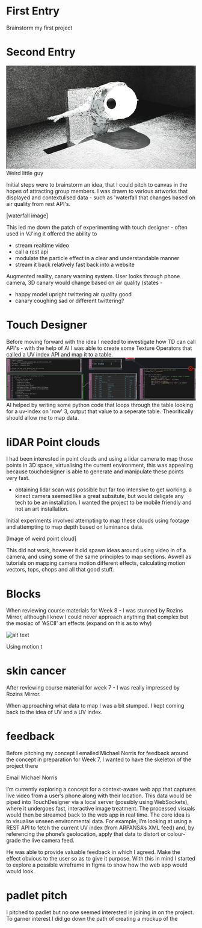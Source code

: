 # First Entry
Brainstorm my first project


# Second Entry
![alt text](./images/weirdRender.jpg)
Weird little guy

Initial steps were to brainstorm an idea, that  I could pitch to canvas in the hopes of attracting group members. I was drawn to various artworks that displayed and contextulised data - such as 'waterfall that changes based on air quality from rest API's. 

[waterfall image]

This led me down the patch of experimenting with touch designer - often used in VJ'ing it offered the ability to 

- stream realtime video
- call a rest api
- modulate the particle effect in a clear and understandable manner
- stream it back relatively fast back into a website

Augmented reality, canary warning system. User looks through phone camera, 3D canary would change based on air quality (states - 
- happy model upright twittering air quality good
- canary coughing sad or different twittering?


# Touch Designer

Before moving forward with the idea I needed to investigate how TD can call API's - with the help of AI I was able to create some Texture Operators that called a UV index API and map it to a table.
![alt text](./images/touch_textops_01.png)
AI helped by writing some python code that loops through the table looking for a uv-index on 'row' 3, output that value to a seperate table. Theoritically should allow me to map data.

# liDAR Point clouds

I had been interested in point clouds and using a lidar camera to map those points in 3D space, virtualising the current environment, this was appealing because touchdesigner is able to generate and manipulate these points very fast.

- obtaining lidar scan was possible but far too intensive to get working. a kinect camera seemed like a great subsitute, but would deligate any tech to be an installation. I wanted the project to be mobile friendly and not an art installation.

Initial experiments involved attempting to map these clouds using footage and attempting to map depth based on luminance data. 

[Image of weird point cloud]

This did not work, however it did spawn ideas around using video in of a camera, and using some of the same principles to map sections. Aswell as tutorials on mapping camera motion different effects, calculating motion vectors, tops, chops and all that good stuff.


# Blocks

When reviewing course materials for Week 8 - I was stunned by Rozins Mirror, although I knew I could never approach anything that complex but the mosiac of 'ASCII' art effects (expand on this as to why)

![alt text](./images/rozins_mirror.jpg)

Using motion t

# skin cancer

After reviewing course material for week 7 - I was really impressed by Rozins Mirror. 

When approaching what data to map I was a bit stumped. I kept coming back to the idea of UV and a UV index. 

# feedback

Before pitching my concept I emailed Michael Norris for feedback around the concept in preparation for Week 7, I wanted to have the skeleton of the project there 

Email Michael Norris

I’m currently exploring a concept for a context-aware web app that captures live video from a user’s phone along with their location. This data would be piped into TouchDesigner via a local server (possibly using WebSockets), where it undergoes fast, interactive image treatment. The processed visuals would then be streamed back to the web app in real time.
The core idea is to visualise unseen environmental data. For example, I’m looking at using a REST API to fetch the current UV index (from ARPANSA’s XML feed) and, by referencing the phone’s geolocation, apply that data to distort or colour-grade the live camera feed.

He was able to provide valuable feedback in which I agreed. Make the effect obvious to the user so as to give it purpose. With this in mind I started to explore a possible wireframe in figma to show how the web app would would look.


# padlet pitch

I pitched to padlet but no one seemed interested in joining in on the project. To garner interest I did go down the path of creating a mockup of the

